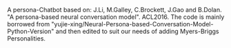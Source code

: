 A persona-Chatbot based on: J.Li, M.Galley, C.Brockett, J.Gao and B.Dolan. "A persona-based neural conversation model". ACL2016.
The code is mainly borrowed from "yujie-xing/Neural-Persona-based-Conversation-Model-Python-Version" and then edited to suit our needs of adding Myers-Briggs Personalities.
